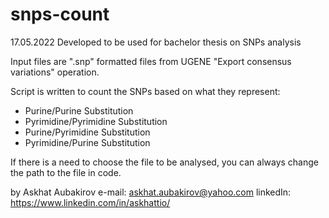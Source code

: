 # snps-count
17.05.2022
Developed to be used for bachelor thesis on SNPs analysis

Input files are ".snp" formatted files from UGENE "Export consensus variations" operation.

Script is written to count the SNPs based on what they represent:
  - Purine/Purine Substitution
  - Pyrimidine/Pyrimidine Substitution
  - Purine/Pyrimidine Substitution
  - Pyrimidine/Purine Substitution

If there is a need to choose the file to be analysed, you can always change the path to the file in code.

by Askhat Aubakirov
e-mail: askhat.aubakirov@yahoo.com
linkedIn: https://www.linkedin.com/in/askhattio/
